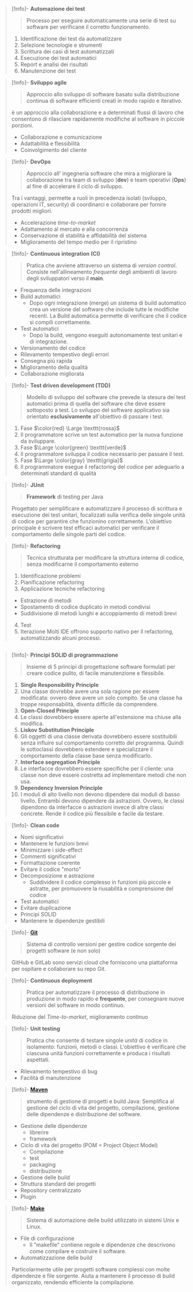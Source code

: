 <div class = "row">
<div class = "column">

>[!info]-  **Automazione dei test**
>> Processo per eseguire automaticamente una serie di test su software per verificane il corretto funzionamento. 
>
>1. Identificazione dei test da automatizzare 
>2. Selezione tecnologie e strumenti 
>3. Scrittura dei casi di test automatizzati 
>4. Esecuzione dei test automatici 
>5. Report e analisi dei risultati 
>6. Manutenzione dei test 


>[!info]- **Sviluppo agile** 
>> Approccio allo sviluppo di software basato sulla distribuzione continua di software efficienti creati in modo rapido e iterativo. 
>
> è un approccio alla collaborazione e a determinati flussi di lavoro che consentono di rilasciare rapidamente modifiche al software in piccole porzioni. 
> - Collaborazione e comunicazione 
> - Adattabilità e flessibilità 
> - Coinvolgimento del cliente


>[!info]-  **DevOps**
>> Approccio all' ingegneria software che mira a migliorare la collaborazione tra team di sviluppo (**dev**) e team operativi (**Ops**) al fine di accelerare il ciclo di sviluppo. 
>
> Tra i vantaggi, permette a ruoli in precedenza isolati (sviluppo, operazioni IT, security) di coordinarci e collaborare per fornire prodotti migliori. 
> - Accelerazione *time-to-market*
> - Adattamento al mercato e alla concorrenza
> - Conservazione di stabilità e affidabilità del sistema
> - Miglioramento del tempo medio per il ripristino 

>[!info]- **Continuous integration (CI)**
>> Pratica che avviene attraverso un sistema di *version control*. Consiste nell'allineamento *frequente* degli ambienti di lavoro degli sviluppatori verso il **main**. 
>
> - Frequenza delle integrazioni 
> - Build automatici
> 	- Dopo ogni integrazione (merge) un sistema di build automatico crea un versione del software che include tutte le modifiche recenti. La Build automatica permette di verificare che il codice si compili correttamente. 
> - Test automatici 
> 	- Dopo la build, vengono eseguiti autonomamente test unitari e di integrazione. 
> - Versionamento del codice 
> - Rilevamento tempestivo degli errori 
> - Consegna più rapida 
> - Miglioramento della qualità 
> - Collaborazione migliorata

>[!info]-  **Test driven development (TDD)**
>> Modello di sviluppo del software che prevede la stesura dei test automatici prima di quella del software che deve essere sottoposto a test. Lo sviluppo del software applicativo sia orientato **esclusivamente** all'obiettivo di passare i test.
>
>1. Fase $\color{red} \Large \texttt{rossa}$
>	1. Il programmatore scrive un test automatico per la nuova funzione da sviluppare. 
>2. Fase $\Large \color{green} \texttt{verde}$ 
>	1. Il programmatore sviluppa il codice necessario per passare il test. 
>3. Fase $\Large \color{gray} \texttt{grigia}$ 
>	1. Il programmatore esegue il refactoring del codice per adeguarlo a determinati standard di qualità 


>[!info]-  **JUnit**
>> **Framework** di testing per Java
>
> Progettato per semplificare e automatizzare il processo di scrittura e esecuzione dei test unitari, focalizzati sulla verifica delle singole unità di codice per garantire che funzionino correttamente. 
> L'obiettivo principale è scrivere test efficaci automatici per verificare il comportamento delle singole parti del codice. 

>[!info]-  **Refactoring** 
>> Tecnica strutturata per modificare la struttura interna di codice, senza modificarne il comportamento esterno 
>
>1. Identificazione problemi
>2. Pianificazione refactoring
>3. Applicazione tecniche refactoring 
>	- Estrazione di metodi 
>	- Spostamento di codice duplicato in metodi condivisi 
>	- Suddivisione di metodi lunghi e accoppiamento di metodi brevi 
>4. Test 
>5. Iterazione 
>Molti IDE offrono supporto nativo per il refactoring, automatizzando alcuni processi. 

</div>
<div class = "column">

>[!info]-  **Principi SOLID di programmazione** 
>> Insieme di 5 principi di progettazione software formulati per creare codice pulito, di facile manutenzione e flessibile. 
>
>1. **Single Responsibility Principle**
>	1. Una classe dovrebbe avere una sola ragione per essere modificata: ovvero deve avere un solo compito. Se una classe ha troppe responsabilità, diventa difficile da comprendere. 
>2. **Open-Closed Principle**
>	1. Le classi dovrebbero essere aperte all'estensione ma chiuse alla modifica. 
>3. **Liskov Substitution Principle**
>	1. Gli oggetti di una classe derivata dovrebbero essere sostituibili senza influire sul comportamento corretto del programma. Quindi le sottoclassi dovrebbero estendere e specializzare il comportamento della classe base senza modificarlo. 
>4. **Interface segregation Principle**
>	1. Le interfacce dovrebbero essere specifiche per il cliente: una classe non deve essere costretta ad implementare metodi che non usa. 
>5. **Dependency Inversion Principle**
>	1. I moduli di alto livello non devono dipendere dai moduli di basso livello. Entrambi devono dipendere da astrazioni. Ovvero, le classi dipendono da interfacce o astrazioni invece di altre classi concrete. Rende il codice più flessibile e facile da testare. 

>[!info]-  **Clean code**
> - Nomi significativi 
> - Mantenere le funzioni brevi
> - Minimizzare i side-effect
> - Commenti significativi 
> - Formattazione coerente
> - Evitare il codice "morto"
> - Decomposizione e astrazione
> 	- Suddividere il codice complesso in funzioni più piccole e astratte, per promuovere la riusabilità e comprensione del codice
> - Test automatici 
> - Evitare duplicazione 
> - Principi SOLID
> - Mantenere le dipendenze gestibili 

>[!info]-  **[Git](https://git-scm.com/)** 
>> Sistema di controllo versioni per gestire codice sorgente dei progetti software (e non solo)
>
>GitHub e GitLab sono servizi cloud che forniscono una piattaforma per ospitare e collaborare su repo Git. 

>[!info]-  **Continuous deployment**
>> Pratica per automatizzare il processo di distribuzione in produzione in modo rapido e **frequente**, per consegnare nuove versioni del software in modo continuo. 
>
>Riduzione del *Time-to-market*, miglioramento continuo

>[!info]-  **Unit testing** 
>> Pratica che consente di testare singole *unità* di codice in isolamento: funzioni, metodi o classi. L'obiettivo è verificare che ciascuna unità funzioni correttamente e produca i risultati aspettati. 
>
>- Rilevamento tempestivo di bug
>- Facilità di manutenzione

>[!info]-  **[Maven](https://maven.apache.org/)**
>> strumento di gestione di progetti e build Java: Semplifica al gestione del ciclo di vita del progetto, compilazione, gestione delle dipendenze e distribuzione del software. 
>
>- Gestione delle dipendenze
>	- librerire
>	- framework
>- Ciclo di vita del progetto (POM = Project Object Model)
>	- Compilazione
>	- test
>	- packaging 
>	- distribuzione
>- Gestione delle build
>- Struttura standard dei progetti
>- Repository centralizzato
>- Plugin

>[!info]-  **[Make](https://www.gnu.org/software/make/)**
>> Sistema di automazione delle build utilizzato in sistemi Unix e Linux. 
>
>- File di configurazione
>	- Il "makefile" contiene regole e dipendenze che descrivono come compilare e costruire il software.  
>- Automatizzazione delle build
>
>Particolarmente utile per progetti software complessi con molte dipendenze e file sorgente. Aiuta a mantenere il processo di build organizzato, rendendo efficiente la compilazione. 

</div>
</div>

